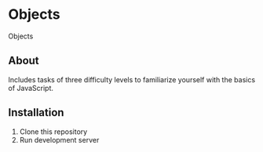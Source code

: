 # Objects
Objects
## About
Includes tasks of three difficulty levels to familiarize yourself with the basics of JavaScript.

## Installation
1. Clone this repository
2. Run development server